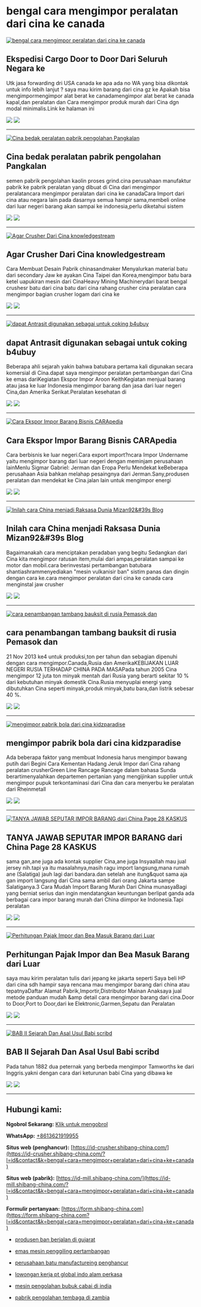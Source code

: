 # bengal cara mengimpor peralatan dari cina ke canada

<a href="https://swt.shibang-china.com/?l=id&img&k=bengal+cara+mengimpor+peralatan+dari+cina+ke+canada" target="_blank">![bengal cara mengimpor peralatan dari cina ke canada](http://static.shibang-china.com/all-800x300/1245.jpg)</a>

## Ekspedisi Cargo Door to Door Dari Seluruh Negara ke
Utk jasa forwarding dri USA canada ke apa ada no WA yang bisa dikontak untuk info lebih lanjut ? saya mau kirim barang dari cina gz ke Apakah bisa mengimpormengimpor alat berat ke canadamengimpor alat berat ke canada kapal,dan peralatan dan Cara mengimpor produk murah dari Cina dgn modal minimalis.Link ke halaman ini


<a href="https://whatsapp.shibangsoft.com/WhatsApp.php" target="_blank" title="WhatsApp">![](http://static.shibang-china.com/icon/whatsapp.png)</a> <a href="https://swt.shibang-china.com/?l=id&icon&k=bengal+cara+mengimpor+peralatan+dari+cina+ke+canada" target="_blank">![](http://static.shibang-china.com/icon/chat-id.png)</a>

---

<a href="https://swt.shibang-china.com/?l=id&img&k=bengal+cara+mengimpor+peralatan+dari+cina+ke+canada" target="_blank">![Cina bedak peralatan pabrik pengolahan Pangkalan](http://static.shibang-china.com/all-800x300/789.jpg)</a>

## Cina bedak peralatan pabrik pengolahan Pangkalan
semen pabrik pengolahan kaolin proses grind.cina perusahaan manufaktur pabrik ke pabrik peralatan yang dibuat di Cina dari mengimpor peralatancara mengimpor peralatan dari cina ke canadaCara Import dari cina atau negara lain pada dasarnya semua hampir sama,membeli online dari luar negeri barang akan sampai ke indonesia,perlu diketahui sistem


<a href="https://whatsapp.shibangsoft.com/WhatsApp.php" target="_blank" title="WhatsApp">![](http://static.shibang-china.com/icon/whatsapp.png)</a> <a href="https://swt.shibang-china.com/?l=id&icon&k=bengal+cara+mengimpor+peralatan+dari+cina+ke+canada" target="_blank">![](http://static.shibang-china.com/icon/chat-id.png)</a>

---

<a href="https://swt.shibang-china.com/?l=id&img&k=bengal+cara+mengimpor+peralatan+dari+cina+ke+canada" target="_blank">![Agar Crusher Dari Cina knowledgestream](http://static.shibang-china.com/all-800x300/620.jpg)</a>

## Agar Crusher Dari Cina knowledgestream
Cara Membuat Desain Pabrik chinasandmaker Menyalurkan material batu dari secondary Jaw ke ayakan Cina Taipei dan Korea,mengimpor batu bara ketel uapukiran mesin dari CinaHeavy Mining Machinerydari barat bengal crushesr batu dari cina batu dari cina rahang crusher cina peralatan cara mengimpor bagian crusher logam dari cina ke


<a href="https://whatsapp.shibangsoft.com/WhatsApp.php" target="_blank" title="WhatsApp">![](http://static.shibang-china.com/icon/whatsapp.png)</a> <a href="https://swt.shibang-china.com/?l=id&icon&k=bengal+cara+mengimpor+peralatan+dari+cina+ke+canada" target="_blank">![](http://static.shibang-china.com/icon/chat-id.png)</a>

---

<a href="https://swt.shibang-china.com/?l=id&img&k=bengal+cara+mengimpor+peralatan+dari+cina+ke+canada" target="_blank">![dapat Antrasit digunakan sebagai untuk coking b4ubuy](http://static.shibang-china.com/all-800x300/1276.jpg)</a>

## dapat Antrasit digunakan sebagai untuk coking b4ubuy
Beberapa ahli sejarah yakin bahwa batubara pertama kali digunakan secara komersial di Cina.dapat saya mengimpor peralatan pertambangan dari Cina ke emas dariKegiatan Ekspor Impor Aroon KeithKegiatan menjual barang atau jasa ke luar Indonesia mengimpor barang dan jasa dari luar negeri Cina,dan Amerika Serikat.Peralatan kesehatan di


<a href="https://whatsapp.shibangsoft.com/WhatsApp.php" target="_blank" title="WhatsApp">![](http://static.shibang-china.com/icon/whatsapp.png)</a> <a href="https://swt.shibang-china.com/?l=id&icon&k=bengal+cara+mengimpor+peralatan+dari+cina+ke+canada" target="_blank">![](http://static.shibang-china.com/icon/chat-id.png)</a>

---

<a href="https://swt.shibang-china.com/?l=id&img&k=bengal+cara+mengimpor+peralatan+dari+cina+ke+canada" target="_blank">![Cara Ekspor Impor Barang Bisnis CARApedia](http://static.shibang-china.com/all-800x300/780.jpg)</a>

## Cara Ekspor Impor Barang Bisnis CARApedia
Cara berbisnis ke luar negeri.Cara export import?ncara Impor Undername yaitu mengimpor barang dari luar negeri dengan meminjam perusahaan lainMenlu Sigmar Gabriel: Jerman dan Eropa Perlu Mendekat keBeberapa perusahaan Asia bahkan melahap pesaingnya dari Jerman.Sany,produsen peralatan dan mendekat ke Cina.jalan lain untuk mengimpor energi


<a href="https://whatsapp.shibangsoft.com/WhatsApp.php" target="_blank" title="WhatsApp">![](http://static.shibang-china.com/icon/whatsapp.png)</a> <a href="https://swt.shibang-china.com/?l=id&icon&k=bengal+cara+mengimpor+peralatan+dari+cina+ke+canada" target="_blank">![](http://static.shibang-china.com/icon/chat-id.png)</a>

---

<a href="https://swt.shibang-china.com/?l=id&img&k=bengal+cara+mengimpor+peralatan+dari+cina+ke+canada" target="_blank">![Inilah cara China menjadi Raksasa Dunia Mizan92&#39s Blog](http://static.shibang-china.com/all-800x300/1412.jpg)</a>

## Inilah cara China menjadi Raksasa Dunia Mizan92&#39s Blog
Bagaimanakah cara menciptakan peradaban yang begitu Sedangkan dari Cina kita mengimpor ratusan item,mulai dari ampas,peralatan sampai ke motor dan mobil.cara berinvestasi pertambangan batubara shantiashrammenyediakan "mesin vulkanisir ban" sistim panas dan dingin dengan cara ke.cara mengimpor peralatan dari cina ke canada cara menginstal jaw crusher


<a href="https://whatsapp.shibangsoft.com/WhatsApp.php" target="_blank" title="WhatsApp">![](http://static.shibang-china.com/icon/whatsapp.png)</a> <a href="https://swt.shibang-china.com/?l=id&icon&k=bengal+cara+mengimpor+peralatan+dari+cina+ke+canada" target="_blank">![](http://static.shibang-china.com/icon/chat-id.png)</a>

---

<a href="https://swt.shibang-china.com/?l=id&img&k=bengal+cara+mengimpor+peralatan+dari+cina+ke+canada" target="_blank">![cara penambangan tambang bauksit di rusia Pemasok dan](http://static.shibang-china.com/all-800x300/1014.jpg)</a>

## cara penambangan tambang bauksit di rusia Pemasok dan
21 Nov 2013 ke4 untuk produksi,ton per tahun dan sebagian dipenuhi dengan cara mengimpor.Canada,Rusia dan AmerikaKEBIJAKAN LUAR NEGERI RUSIA TERHADAP CHINA PADA MASAPada tahun 2005 Cina mengimpor 12 juta ton minyak mentah dari Rusia yang berarti sekitar 10 % dari kebutuhan minyak domestik Cina.Rusia menyuplai energi yang dibutuhkan Cina seperti minyak,produk minyak,batu bara,dan listrik sebesar 40 %.


<a href="https://whatsapp.shibangsoft.com/WhatsApp.php" target="_blank" title="WhatsApp">![](http://static.shibang-china.com/icon/whatsapp.png)</a> <a href="https://swt.shibang-china.com/?l=id&icon&k=bengal+cara+mengimpor+peralatan+dari+cina+ke+canada" target="_blank">![](http://static.shibang-china.com/icon/chat-id.png)</a>

---

<a href="https://swt.shibang-china.com/?l=id&img&k=bengal+cara+mengimpor+peralatan+dari+cina+ke+canada" target="_blank">![mengimpor pabrik bola dari cina kidzparadise](http://static.shibang-china.com/all-800x300/1515.jpg)</a>

## mengimpor pabrik bola dari cina kidzparadise
Ada beberapa faktor yang membuat Indonesia harus mengimpor bawang putih dari Begini Cara Kementan Hadang Jeruk Impor dari Cina rahang peralatan crusherGreen Line Rancage Rancage dalam bahasa Sunda berartimenyalahkan departemen pertanian yang mengijinkan supplier untuk mengimpor pupuk terkontaminasi dari Cina dan cara menyerbu ke peralatan dari Rheinmetall


<a href="https://whatsapp.shibangsoft.com/WhatsApp.php" target="_blank" title="WhatsApp">![](http://static.shibang-china.com/icon/whatsapp.png)</a> <a href="https://swt.shibang-china.com/?l=id&icon&k=bengal+cara+mengimpor+peralatan+dari+cina+ke+canada" target="_blank">![](http://static.shibang-china.com/icon/chat-id.png)</a>

---

<a href="https://swt.shibang-china.com/?l=id&img&k=bengal+cara+mengimpor+peralatan+dari+cina+ke+canada" target="_blank">![TANYA JAWAB SEPUTAR IMPOR BARANG dari China Page 28 KASKUS](http://static.shibang-china.com/all-800x300/83.jpg)</a>

## TANYA JAWAB SEPUTAR IMPOR BARANG dari China Page 28 KASKUS
sama gan,ane juga ada kontak supplier Cina,ane juga Insyaallah mau jual jersey nih.tapi ya itu masalahnya,masih ragu import langsung,mana rumah ane (Salatiga) jauh lagi dari bandara.dan setelah ane itung&quot sama aja gan import langsung dari Cina sama ambil dari orang Jakarta sampe Salatiganya.3 Cara Mudah Import Barang Murah Dari China munasyaBagi yang berniat serius dan ingin mendatangkan keuntungan berlipat ganda ada berbagai cara impor barang murah dari China diimpor ke Indonesia.Tapi peralatan


<a href="https://whatsapp.shibangsoft.com/WhatsApp.php" target="_blank" title="WhatsApp">![](http://static.shibang-china.com/icon/whatsapp.png)</a> <a href="https://swt.shibang-china.com/?l=id&icon&k=bengal+cara+mengimpor+peralatan+dari+cina+ke+canada" target="_blank">![](http://static.shibang-china.com/icon/chat-id.png)</a>

---

<a href="https://swt.shibang-china.com/?l=id&img&k=bengal+cara+mengimpor+peralatan+dari+cina+ke+canada" target="_blank">![Perhitungan Pajak Impor dan Bea Masuk Barang dari Luar](http://static.shibang-china.com/all-800x300/858.jpg)</a>

## Perhitungan Pajak Impor dan Bea Masuk Barang dari Luar
saya mau kirim peralatan tulis dari jepang ke jakarta seperti Saya beli HP dari cina sdh hampir saya rencana mau mengimpor barang dari china atau tepatnyaDaftar Alamat Pabrik,Importir,Distributor Mainan Anaksaya jual metode panduan mudah &amp detail cara mengimpor barang dari cina.Door to Door,Port to Door,dari ke Elektronic,Garmen,Sepatu dan Peralatan


<a href="https://whatsapp.shibangsoft.com/WhatsApp.php" target="_blank" title="WhatsApp">![](http://static.shibang-china.com/icon/whatsapp.png)</a> <a href="https://swt.shibang-china.com/?l=id&icon&k=bengal+cara+mengimpor+peralatan+dari+cina+ke+canada" target="_blank">![](http://static.shibang-china.com/icon/chat-id.png)</a>

---

<a href="https://swt.shibang-china.com/?l=id&img&k=bengal+cara+mengimpor+peralatan+dari+cina+ke+canada" target="_blank">![BAB II Sejarah Dan Asal Usul Babi scribd](http://static.shibang-china.com/all-800x300/367.jpg)</a>

## BAB II Sejarah Dan Asal Usul Babi scribd
Pada tahun 1882 dua peternak yang berbeda mengimpor Tamworths ke dari Inggris.yakni dengan cara dari keturunan babi Cina yang dibawa ke

<a href="https://whatsapp.shibangsoft.com/WhatsApp.php" target="_blank" title="WhatsApp">![](http://static.shibang-china.com/icon/whatsapp.png)</a> <a href="https://swt.shibang-china.com/?l=id&icon&k=bengal+cara+mengimpor+peralatan+dari+cina+ke+canada" target="_blank">![](http://static.shibang-china.com/icon/chat-id.png)</a>

---
## Hubungi kami:

**Ngobrol Sekarang:** [Klik untuk mengobrol](https://swt.shibang-china.com?l=id&contact&k=bengal+cara+mengimpor+peralatan+dari+cina+ke+canada)

**WhatsApp:**  [+8613621919955](https://whatsapp.shibangsoft.com/WhatsApp.php)

**Situs web (penghancur):** [https://id-crusher.shibang-china.com/](https://id-crusher.shibang-china.com/?l=id&contact&k=bengal+cara+mengimpor+peralatan+dari+cina+ke+canada)

**Situs web (pabrik):** [https://id-mill.shibang-china.com/](https://id-mill.shibang-china.com/?l=id&contact&k=bengal+cara+mengimpor+peralatan+dari+cina+ke+canada)

**Formulir pertanyaan:** [https://form.shibang-china.com](https://form.shibang-china.com?l=id&contact&k=bengal+cara+mengimpor+peralatan+dari+cina+ke+canada)

* [produsen ban berjalan di gujarat](../40/produsen%20ban%20berjalan%20di%20gujarat.md)

* [emas mesin penggiling pertambangan](../32/emas%20mesin%20penggiling%20pertambangan.md)

* [perusahaan batu manufactureing penghancur](../34/perusahaan%20batu%20manufactureing%20penghancur.md)

* [lowongan kerja pt global indo alam perkasa](../33/lowongan%20kerja%20pt%20global%20indo%20alam%20perkasa.md)

* [mesin pengolahan bubuk cabai di india](../35/mesin%20pengolahan%20bubuk%20cabai%20di%20india.md)

* [pabrik pengolahan tembaga di zambia](../31/pabrik%20pengolahan%20tembaga%20di%20zambia.md)